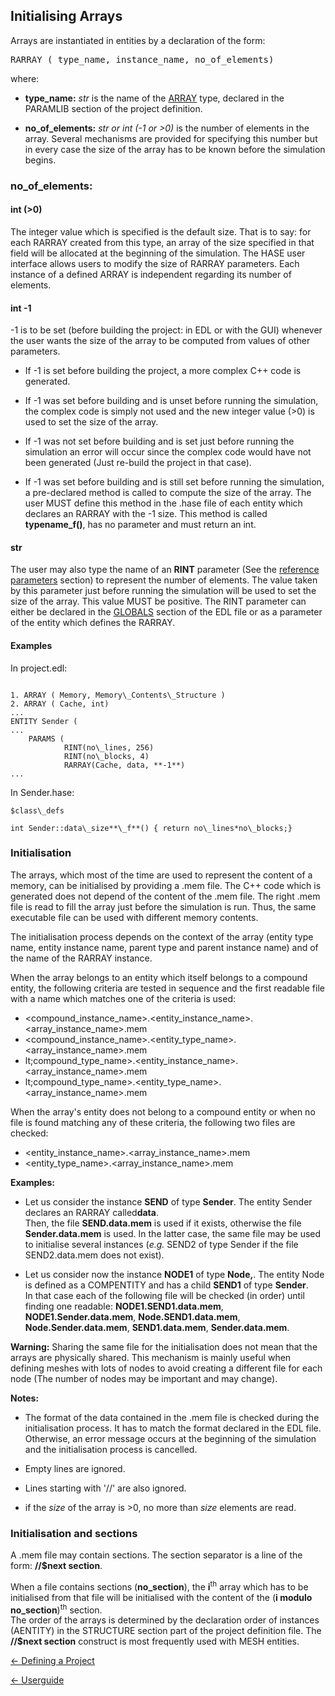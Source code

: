 ## Initialising Arrays

Arrays are instantiated in entities by a declaration of the form:

<tt>RARRAY ( type\_name, instance\_name, no\_of\_elements)</tt>

where:

- **type\_name:** *str* is the name of the [ARRAY](<parameters.md#rarray>) type, declared in the PARAMLIB section of the project definition.

- **no\_of\_elements:** *str or int (-1 or >0)* is the number of elements in the array. Several mechanisms are provided for specifying this number but in every case the size of the array has to be known before the simulation begins.

### no\_of\_elements:

#### int (>0) 

The integer value which is specified is the default size. That is to say: for each RARRAY created from this type, an array of the size specified in that field will be allocated at the beginning of the simulation.  The HASE user interface allows users to modify the size of RARRAY parameters. Each instance of a defined ARRAY is independent regarding its number of elements.

#### int -1

-1 is to be set (before building the project: in EDL or with the GUI) whenever the user wants the size of the array to be computed from values of other parameters.

- If -1 is set before building the project, a more complex C++ code is generated.

- If -1 was set before building and is unset before running the simulation, the complex code is simply not used and the new integer
value (>0) is used to set the size of the array.

- If -1 was not set before building and is set just before running the simulation an error will occur since the complex code would have not been generated (Just re-build the project in that case).

- If -1 was set before building and is still set before running the simulation, a pre-declared method is called to compute the size of the array. The user MUST define this method in the .hase file of each entity which declares an RARRAY with the -1 size. This method is called **typename\_f()**, has no parameter and must return an int.

#### str

The user may also type the name of an **RINT** parameter (See the [reference parameters](<parameters.md>) section) to represent the number of elements.  The value taken by this parameter just before running the simulation will be used to set the size of the array.  This value MUST be positive. The RINT parameter can either be declared in the [GLOBALS](<globals.md>) section of the EDL file or as a parameter of the entity which defines the RARRAY.

#### Examples

In project.edl:

```

1. ARRAY ( Memory, Memory\_Contents\_Structure )
2. ARRAY ( Cache, int)
...
ENTITY Sender (
...
	PARAMS (
			RINT(no\_lines, 256)
 			RINT(no\_blocks, 4)
			RARRAY(Cache, data, **-1**)
...
```

In Sender.hase:

```
$class\_defs

int Sender::data\_size**\_f**() { return no\_lines*no\_blocks;}
```

<h3>Initialisation</h3>

The arrays, which most of the time are used to represent the content of a memory, can be initialised by providing a .mem file. The C++ code which is generated does not depend of the content of the .mem file. The right .mem file is read to fill the array just before the simulation is run. Thus, the same executable file can be used with different memory contents.

The initialisation process depends on the context of the array (entity type name, entity instance name, parent type and parent instance name) and of the name of the RARRAY instance.

When the array belongs to an entity which itself belongs to a compound entity, the following criteria are tested in sequence and the first readable file with a name which matches one of the criteria is used:

- &lt;compound\_instance\_name&gt;.<entity\_instance\_name&gt;.&lt;array\_instance\_name&gt;.mem
- &lt;compound\_instance\_name&gt;.&lt;entity\_type\_name&gt;.&lt;array\_instance\_name&gt;.mem
- lt;compound\_type\_name&gt;.&lt;entity\_instance\_name&gt;.&lt;array\_instance\_name&gt;.mem
- lt;compound\_type\_name&gt;.&lt;entity\_type\_name&gt;.&lt;array\_instance\_name&gt;.mem

When the array's entity does not belong to a compound entity or when no file is found matching any of these criteria, the following two files are checked:

- &lt;entity\_instance\_name&gt;.&lt;array\_instance\_name&gt;.mem
- &lt;entity\_type\_name&gt;.&lt;array\_instance\_name&gt;.mem

**Examples:**



- Let us consider the instance **SEND** of type **Sender**. The entity Sender declares an RARRAY called**data**.  
Then, the file **SEND.data.mem** is used if it exists, otherwise the file **Sender.data.mem** is used. In the latter case, the same file may be used to initialise several instances (*e.g.* SEND2 of type Sender if the file SEND2.data.mem does not exist).

- Let us consider now the instance **NODE1** of type **Node,**.  The entity Node is defined as a COMPENTITY and has a child **SEND1** of type **Sender**.  
In that case each of the following file will be checked (in order) until finding one readable: **NODE1.SEND1.data.mem**, **NODE1.Sender.data.mem**, **Node.SEND1.data.mem**, **Node.Sender.data.mem**, **SEND1.data.mem**, **Sender.data.mem**.  

**Warning:** Sharing the same file for the initialisation does not mean that the arrays are physically shared. This mechanism is mainly useful when defining meshes with lots of nodes to avoid creating a different file for each node (The number of nodes may be important and may change).

**Notes:**

- The format of the data contained in the .mem file is checked during the initialisation process. It has to match the format declared in the EDL file. Otherwise, an error message occurs at the beginning of the simulation and the initialisation process is cancelled.

- Empty lines are ignored. 

- Lines starting with '//' are also ignored.

- if the *size* of the array is >0, no more than *size* elements are read.

### Initialisation and sections

A .mem file may contain sections.  The section separator is a line of the form: **//$next section**.

When a file contains sections (**no\_section**), the
**i**<sup>th</sup> array which has to be initialised from that file will be initialised with the content of the (**i modulo no\_section**)<sup>th</sup> section.<BR> The order of the arrays is determined by the declaration order of instances (AENTITY) in the STRUCTURE section part of the project definition file. The **//$next section** construct is most frequently used with MESH entities.  

[<- Defining a Project](<project.md>)

[<- Userguide](<Userguide.md>)

